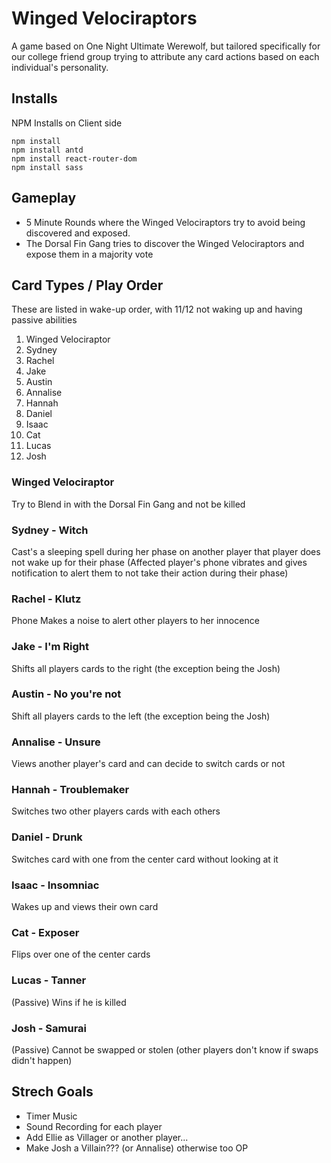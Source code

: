 # Winged Velociraptors

A game based on One Night Ultimate Werewolf, but tailored specifically for our college friend group trying to attribute
any card actions based on each individual's personality. 

## Installs

NPM Installs on Client side

```
npm install
npm install antd 
npm install react-router-dom
npm install sass
```

## Gameplay
* 5 Minute Rounds where the Winged Velociraptors try to avoid being discovered and exposed. 
* The Dorsal Fin Gang tries to discover the Winged Velociraptors and expose them in a majority vote

## Card Types / Play Order
These are listed in wake-up order, with 11/12 not waking up and having passive abilities

1. Winged Velociraptor
2. Sydney
3. Rachel
4. Jake
5. Austin
6. Annalise
7. Hannah
8. Daniel
9. Isaac 
10. Cat
11. Lucas
12. Josh

### Winged Velociraptor
Try to Blend in with the Dorsal Fin Gang and not be killed
### Sydney - Witch
Cast's a sleeping spell during her phase on another player that player does not wake up for their phase
(Affected player's phone vibrates and gives notification to alert them to not take their action during their phase) 
### Rachel - Klutz
Phone Makes a noise to alert other players to her innocence
### Jake - I'm Right
Shifts all players cards to the right (the exception being the Josh)
### Austin - No you're not
Shift all players cards to the left (the exception being the Josh)
### Annalise - Unsure
Views another player's card and can decide to switch cards or not
### Hannah - Troublemaker
Switches two other players cards with each others
### Daniel - Drunk
Switches card with one from the center card without looking at it
### Isaac - Insomniac
Wakes up and views their own card
### Cat - Exposer
Flips over one of the center cards
### Lucas - Tanner
(Passive) Wins if he is killed
### Josh - Samurai
(Passive) Cannot be swapped or stolen (other players don't know if swaps didn't happen) 


## Strech Goals
* Timer Music
* Sound Recording for each player
* Add Ellie as Villager or another player... 
* Make Josh a Villain??? (or Annalise) otherwise too OP
